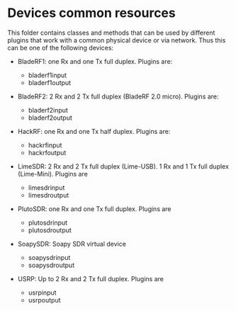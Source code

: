 <h1>Devices common resources</h1>

This folder contains classes and methods that can be used by different plugins that work with a common physical device or via network. Thus this can be one of the following devices:

  - BladeRF1: one Rx and one Tx full duplex. Plugins are:
    - bladerf1input
    - bladerf1output
    
  - BladeRF2: 2 Rx and 2 Tx full duplex (BladeRF 2.0 micro). Plugins are:
    - bladerf2input
    - bladerf2output
    
  - HackRF: one Rx and one Tx half duplex. Plugins are:
    - hackrfinput
    - hackrfoutput
  
  - LimeSDR: 2 Rx and 2 Tx full duplex (Lime-USB). 1 Rx and 1 Tx full duplex (Lime-Mini). Plugins are
    - limesdrinput
    - limesdroutput
    
  - PlutoSDR: one Rx and one Tx full duplex. Plugins are
    - plutosdrinput
    - plutosdroutput

  - SoapySDR: Soapy SDR virtual device
    - soapysdrinput
    - soapysdroutput

  - USRP: Up to 2 Rx and 2 Tx full duplex. Plugins are
    - usrpinput
    - usrpoutput
